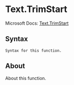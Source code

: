 ---
---

# Text.TrimStart

Microsoft Docs: [Text.TrimStart](https://docs.microsoft.com/en-us/powerquery-m/text-trimstart)

## Syntax

```
Syntax for this function.
```

## About

About this function.

